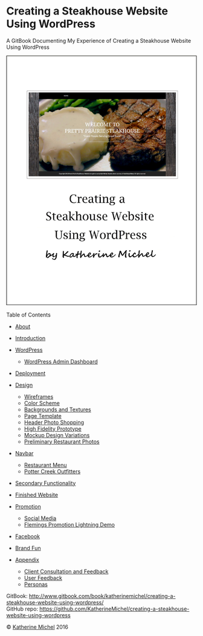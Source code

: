 # Creating a Steakhouse Website Using WordPress

A GitBook Documenting My Experience of Creating a Steakhouse Website Using WordPress

![](cover.jpg)

Table of Contents
* [About](README.md)
* [Introduction](introduction.md)
* [WordPress](wordpress/wordpress.md)
  * [WordPress Admin Dashboard](wordpress/wordpress-admin-dashboard.md)
* [Deployment](deployment.md)
* [Design](design/design.md)
  * [Wireframes](design/wireframes.md)
  * [Color Scheme](design/color-scheme.md)
  * [Backgrounds and Textures](design/backgrounds-and-textures.md)
  * [Page Template](design/page-template.md)
  * [Header Photo Shopping](design/header-photo-shopping.md)
  * [High Fidelity Prototype](design/high-fidelity-prototype.md)
  * [Mockup Design Variations](design/mockup-design-variations.md)
  * [Preliminary Restaurant Photos](appendix/preliminary-restaurant-photos.md)
* [Navbar](design/navbar.md)
  * [Restaurant Menu](restaurant-menu/restaurant-menu.md)
  * [Potter Creek Outfitters](potter-creek-outfitters/potter-creek-outfitters.md)
* [Secondary Functionality](design/secondary-functionality.md)
* [Finished Website](finished-website/finished-website.md)

* [Promotion](promotion/promotion.md)
  * [Social Media](promotion/social-media.md)
  * [Flemings Promotion Lightning Demo](promotion/flemings-promotion-lightning-demo.md)
* [Facebook](appendix/facebook.md)
* [Brand Fun](appendix/brand-fun.md)
* [Appendix](appendix/appendix.md)
  * [Client Consultation and Feedback](client-and-users/client-consultation-and-feedback.md)
  * [User Feedback](client-and-users/user-feedback.md)
  * [Personas](appendix/personas.md) 

GitBook: http://www.gitbook.com/book/katherinemichel/creating-a-steakhouse-website-using-wordpress/
<br> 
GitHub repo: https://github.com/KatherineMichel/creating-a-steakhouse-website-using-wordpress

© [Katherine Michel](http://katherinemichel.github.io) 2016


